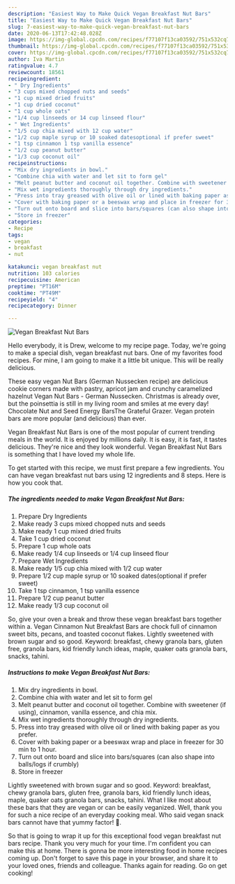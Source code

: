 ```yaml
---
description: "Easiest Way to Make Quick Vegan Breakfast Nut Bars"
title: "Easiest Way to Make Quick Vegan Breakfast Nut Bars"
slug: 7-easiest-way-to-make-quick-vegan-breakfast-nut-bars
date: 2020-06-13T17:42:48.028Z
image: https://img-global.cpcdn.com/recipes/f77107f13ca03592/751x532cq70/vegan-breakfast-nut-bars-recipe-main-photo.jpg
thumbnail: https://img-global.cpcdn.com/recipes/f77107f13ca03592/751x532cq70/vegan-breakfast-nut-bars-recipe-main-photo.jpg
cover: https://img-global.cpcdn.com/recipes/f77107f13ca03592/751x532cq70/vegan-breakfast-nut-bars-recipe-main-photo.jpg
author: Iva Martin
ratingvalue: 4.7
reviewcount: 18561
recipeingredient:
- " Dry Ingredients"
- "3 cups mixed chopped nuts and seeds"
- "1 cup mixed dried fruits"
- "1 cup dried coconut"
- "1 cup whole oats"
- "1/4 cup linseeds or 14 cup linseed flour"
- " Wet Ingredients"
- "1/5 cup chia mixed with 12 cup water"
- "1/2 cup maple syrup or 10 soaked datesoptional if prefer sweet"
- "1 tsp cinnamon 1 tsp vanilla essence"
- "1/2 cup peanut butter"
- "1/3 cup coconut oil"
recipeinstructions:
- "Mix dry ingredients in bowl."
- "Combine chia with water and let sit to form gel"
- "Melt peanut butter and coconut oil together. Combine with sweetener (if using), cinnamon, vanilla essence, and chia mix."
- "Mix wet ingredients thoroughly through dry ingredients."
- "Press into tray greased with olive oil or lined with baking paper as you prefer."
- "Cover with baking paper or a beeswax wrap and place in freezer for 30 min to 1 hour."
- "Turn out onto board and slice into bars/squares (can also shape into balls/logs if crumbly)"
- "Store in freezer"
categories:
- Recipe
tags:
- vegan
- breakfast
- nut

katakunci: vegan breakfast nut 
nutrition: 103 calories
recipecuisine: American
preptime: "PT16M"
cooktime: "PT49M"
recipeyield: "4"
recipecategory: Dinner

---
```



![Vegan Breakfast Nut Bars](https://img-global.cpcdn.com/recipes/f77107f13ca03592/751x532cq70/vegan-breakfast-nut-bars-recipe-main-photo.jpg)

Hello everybody, it is Drew, welcome to my recipe page. Today, we're going to make a special dish, vegan breakfast nut bars. One of my favorites food recipes. For mine, I am going to make it a little bit unique. This will be really delicious.

These easy vegan Nut Bars (German Nussecken recipe) are delicious cookie corners made with pastry, apricot jam and crunchy caramelized hazelnut Vegan Nut Bars - German Nussecken. Christmas is already over, but the poinsettia is still in my living room and smiles at me every day! Chocolate Nut and Seed Energy BarsThe Grateful Grazer. Vegan protein bars are more popular (and delicious) than ever.

Vegan Breakfast Nut Bars is one of the most popular of current trending meals in the world. It is enjoyed by millions daily. It is easy, it is fast, it tastes delicious. They're nice and they look wonderful. Vegan Breakfast Nut Bars is something that I have loved my whole life.


To get started with this recipe, we must first prepare a few ingredients. You can have vegan breakfast nut bars using 12 ingredients and 8 steps. Here is how you cook that.

<!--inarticleads1-->

##### The ingredients needed to make Vegan Breakfast Nut Bars:

1. Prepare  Dry Ingredients
1. Make ready 3 cups mixed chopped nuts and seeds
1. Make ready 1 cup mixed dried fruits
1. Take 1 cup dried coconut
1. Prepare 1 cup whole oats
1. Make ready 1/4 cup linseeds or 1/4 cup linseed flour
1. Prepare  Wet Ingredients
1. Make ready 1/5 cup chia mixed with 1/2 cup water
1. Prepare 1/2 cup maple syrup or 10 soaked dates(optional if prefer sweet)
1. Take 1 tsp cinnamon, 1 tsp vanilla essence
1. Prepare 1/2 cup peanut butter
1. Make ready 1/3 cup coconut oil


So, give your oven a break and throw these vegan breakfast bars together within a. Vegan Cinnamon Nut Breakfast Bars are chock full of cinnamon sweet bits, pecans, and toasted coconut flakes. Lightly sweetened with brown sugar and so good. Keyword: breakfast, chewy granola bars, gluten free, granola bars, kid friendly lunch ideas, maple, quaker oats granola bars, snacks, tahini. 

<!--inarticleads2-->

##### Instructions to make Vegan Breakfast Nut Bars:

1. Mix dry ingredients in bowl.
1. Combine chia with water and let sit to form gel
1. Melt peanut butter and coconut oil together. Combine with sweetener (if using), cinnamon, vanilla essence, and chia mix.
1. Mix wet ingredients thoroughly through dry ingredients.
1. Press into tray greased with olive oil or lined with baking paper as you prefer.
1. Cover with baking paper or a beeswax wrap and place in freezer for 30 min to 1 hour.
1. Turn out onto board and slice into bars/squares (can also shape into balls/logs if crumbly)
1. Store in freezer


Lightly sweetened with brown sugar and so good. Keyword: breakfast, chewy granola bars, gluten free, granola bars, kid friendly lunch ideas, maple, quaker oats granola bars, snacks, tahini. What I like most about these bars that they are vegan or can be easily veganized. Well, thank you for such a nice recipe of an everyday cooking meal. Who said vegan snack bars cannot have that yummy factor! 🙂. 

So that is going to wrap it up for this exceptional food vegan breakfast nut bars recipe. Thank you very much for your time. I'm confident you can make this at home. There is gonna be more interesting food in home recipes coming up. Don't forget to save this page in your browser, and share it to your loved ones, friends and colleague. Thanks again for reading. Go on get cooking!
